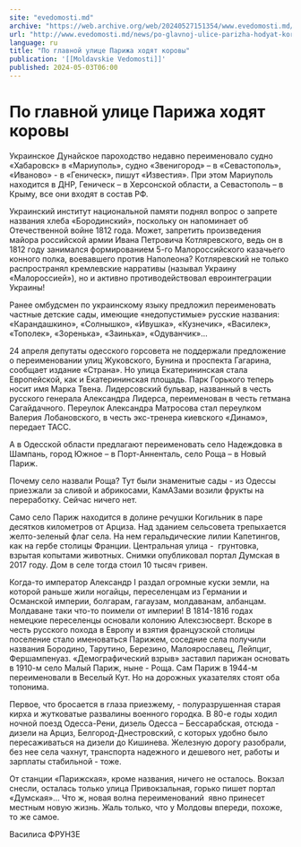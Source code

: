 ```yaml
---
site: "evedomosti.md"
archive: "https://web.archive.org/web/20240527151354/www.evedomosti.md/news/po-glavnoj-ulice-parizha-hodyat-korovy"
url: "http://www.evedomosti.md/news/po-glavnoj-ulice-parizha-hodyat-korovy"
language: ru
title: "По главной улице Парижа ходят коровы"
publication: '[[Moldavskie Vedomosti]]'
published: 2024-05-03T06:00
---
```


# По главной улице Парижа ходят коровы

Украинское Дунайское пароходство недавно переименовало судно «Хабаровск» в «Мариуполь», судно «Звенигород» – в «Севастополь», «Иваново» - в «Геническ», пишут «Известия». При этом Мариуполь находится в ДНР, Геническ – в Херсонской области, а Севастополь – в Крыму, все они входят в состав РФ.

Украинский институт национальной памяти поднял вопрос о запрете названия хлеба «Бородинский», поскольку он напоминает об Отечественной войне 1812 года. Может, запретить произведения майора российской армии Ивана Петровича Котляревского, ведь он в 1812 году занимался формированием 5-го Малороссийского казачьего конного полка, воевавшего против Наполеона? Котляревский не только распространял кремлевские нарративы (называл Украину «Малороссией»), но и активно противодействовал евроинтеграции Украины!

Ранее омбудсмен по украинскому языку предложил переименовать частные детские сады, имеющие «недопустимые» русские названия: «Карандашкино», «Солнышко», «Ивушка», «Кузнечик», «Василек», «Тополек», «Зоренька», «Заинька», «Одуванчик»...

24 апреля депутаты одесского горсовета не поддержали предложение о переименовании улиц Жуковского, Бунина и проспекта Гагарина, сообщает издание «Страна». Но улица Екатерининская стала Европейской, как и Екатерининская площадь. Парк Горького теперь носит имя Марка Твена. Лидерсовский бульвар, названный в честь русского генерала Александра Лидерса, переименован в честь гетмана Сагайдачного. Переулок Александра Матросова стал переулком Валерия Лобановского, в честь экс-тренера киевского «Динамо», передает ТАСС.

А в Одесской области предлагают переименовать село Надеждовка в Шампань, город Южное – в Порт-Анненталь, село Роща – в Новый Париж.

Почему село назвали Роща? Тут были знаменитые сады - из Одессы приезжали за сливой и абрикосами, КамАЗами возили фрукты на переработку. Сейчас ничего нет.

Само село Париж находится в долине речушки Когильник в паре десятков километров от Арциза. Над зданием сельсовета трепыхается желто-зеленый флаг села. На нем геральдические лилии Капетингов, как на гербе столицы Франции. Центральная улица -  грунтовка, взрытая копытами животных. Снимки опубликовал портал Думская в 2017 году. Дом в селе тогда стоил 10 тысяч гривен.

Когда-то император Александр I раздал огромные куски земли, на которой раньше жили ногайцы, переселенцам из Германии и Османской империи, болгарам, гагаузам, молдаванам, албанцам. Молдаване таки что-то поимели от империи! В 1814-1816 годах немецкие переселенцы основали колонию Алексзюсверт. Вскоре в честь русского похода в Европу и взятия французской столицы поселение стало именоваться Парижем, соседние села получили названия Бородино, Тарутино, Березино, Малоярославец, Лейпциг, Фершампенуаз. «Демографический взрыв» заставил парижан основать в 1910-м село Малый Париж, ныне - Роща. Сам Париж в 1944-м переименовали в Веселый Кут. Но на дорожных указателях стоят оба топонима.

Первое, что бросается в глаза приезжему, - полуразрушенная старая кирха и жутковатые развалины военного городка. В 80-е годы ходил ночной поезд Одесса-Рени, дизель Одесса – Бессарабская, отсюда - дизели на Арциз, Белгород-Днестровский, с которых удобно было пересаживаться на дизели до Кишинева. Железную дорогу разобрали, без нее села чахнут, транспорта надежного и дешевого нет, работы и зарплаты стабильной - тоже.

От станции «Парижская», кроме названия, ничего не осталось. Вокзал снесли, осталась только улица Привокзальная, горько пишет портал «Думская»… Что ж, новая волна переименований  явно принесет местным новую жизнь. Жаль только, что у Молдовы впереди, похоже, то же самое.

Василиса ФРУНЗЕ